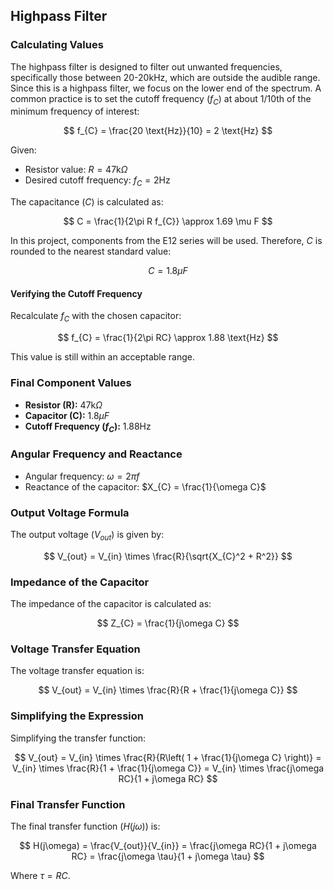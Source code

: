 ## Highpass Filter

### Calculating Values

The highpass filter is designed to filter out unwanted frequencies, specifically those between 20-20kHz, which are outside the audible range. Since this is a highpass filter, we focus on the lower end of the spectrum. A common practice is to set the cutoff frequency ($f_C$) at about 1/10th of the minimum frequency of interest:

$$
f_{C} = \frac{20 \text{Hz}}{10} = 2 \text{Hz}
$$

Given:
- Resistor value: $R = 47 \text{k}\Omega$
- Desired cutoff frequency: $f_{C} = 2 \text{Hz}$

The capacitance ($C$) is calculated as:

$$
C = \frac{1}{2\pi R f_{C}} \approx 1.69 \mu F
$$

In this project, components from the E12 series will be used. Therefore, $C$ is rounded to the nearest standard value:

$$
C = 1.8 \mu F
$$

#### Verifying the Cutoff Frequency

Recalculate $f_C$ with the chosen capacitor:

$$
f_{C} = \frac{1}{2\pi RC} \approx 1.88 \text{Hz}
$$

This value is still within an acceptable range.

### Final Component Values

- **Resistor (R):** $47 \text{k}\Omega$
- **Capacitor (C):** $1.8 \mu F$
- **Cutoff Frequency ($f_{C}$):** $1.88 \text{Hz}$

### Angular Frequency and Reactance

- Angular frequency: $\omega = 2\pi f$
- Reactance of the capacitor: $X_{C} = \frac{1}{\omega C}$

### Output Voltage Formula

The output voltage ($V_{out}$) is given by:

$$
V_{out} = V_{in} \times \frac{R}{\sqrt{X_{C}^2 + R^2}}
$$

### Impedance of the Capacitor

The impedance of the capacitor is calculated as:

$$
Z_{C} = \frac{1}{j\omega C}
$$

### Voltage Transfer Equation

The voltage transfer equation is:

$$
V_{out} = V_{in} \times \frac{R}{R + \frac{1}{j\omega C}}
$$

### Simplifying the Expression

Simplifying the transfer function:

$$
V_{out} = V_{in} \times \frac{R}{R\left( 1 + \frac{1}{j\omega C} \right)} = V_{in} \times \frac{R}{1 + \frac{1}{j\omega C}} = V_{in} \times \frac{j\omega RC}{1 + j\omega RC}
$$

### Final Transfer Function

The final transfer function ($H(j\omega)$) is:

$$
H(j\omega) = \frac{V_{out}}{V_{in}} = \frac{j\omega RC}{1 + j\omega RC} = \frac{j\omega \tau}{1 + j\omega \tau}
$$

Where $\tau = RC$.
